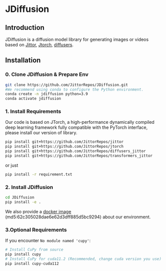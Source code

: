 # JDiffusion

## Introduction

JDiffusion is a diffusion model library for generating images or videos based on [Jittor](https://github.com/Jittor/jittor), [Jtorch](https://github.com/JITTorch/jtorch), [diffusers](https://github.com/huggingface/diffusers).

## Installation
### 0. Clone JDiffusion & Prepare Env
```bash
git clone https://github.com/JittorRepos/JDiffusion.git
#We recommend using conda to configure the Python environment.
conda create -n jdiffusion python=3.9
conda activate jdiffusion
```
### 1. Install Requirements

Our code is based on JTorch, a high-performance dynamically compiled deep learning framework fully compatible with the PyTorch interface, please install our version of library.

```bash
pip install git+https://github.com/JittorRepos/jittor
pip install git+https://github.com/JittorRepos/jtorch
pip install git+https://github.com/JittorRepos/diffusers_jittor
pip install git+https://github.com/JittorRepos/transformers_jittor
```
or just
```bash
pip install -r requirement.txt
```
### 2. Install JDiffusion
```bash
cd JDiffusion
pip install -e .
```
We also provide a [docker image](https://cg.cs.tsinghua.edu.cn/jittor/assets/docker/jdiffusion.tar) (md5:62c305028dae6e62d3dff885d5bc9294) about our environment.

### 3.Optional Requirements
 If you encounter `No module named 'cupy'`:
```bash
# Install CuPy from source
pip install cupy
# Install CuPy for cuda11.2 (Recommended, change cuda version you use)
pip install cupy-cuda112
```
